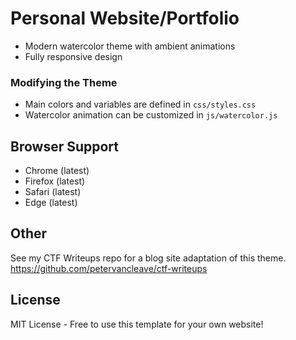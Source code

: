 # Personal Website/Portfolio

- Modern watercolor theme with ambient animations
- Fully responsive design

### Modifying the Theme

- Main colors and variables are defined in `css/styles.css`
- Watercolor animation can be customized in `js/watercolor.js`

## Browser Support

- Chrome (latest)
- Firefox (latest)
- Safari (latest)
- Edge (latest)

## Other

See my CTF Writeups repo for a blog site adaptation of this theme. 
https://github.com/petervancleave/ctf-writeups

## License

MIT License - Free to use this template for your own website! 

